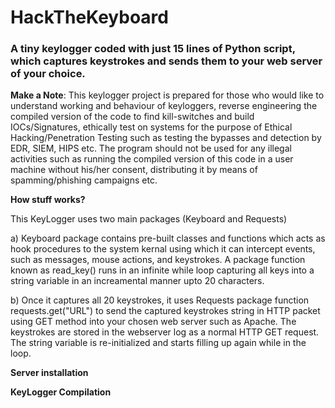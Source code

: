 # HackTheKeyboard
<h3>A tiny keylogger coded with just 15 lines of Python script, which captures keystrokes and sends them to your web server of your choice.</h3>

<b>Make a Note</b>: This keylogger project is prepared for those who would like to understand working and behaviour of keyloggers, reverse engineering the compiled version of the code to find kill-switches and build IOCs/Signatures, ethically test on systems for the purpose of Ethical Hacking/Penetration Testing such as testing the bypasses and detection by EDR, SIEM, HIPS etc.
The program should not be used for any illegal activities such as running the compiled version of this code in a user machine without his/her consent, distributing it by means of spamming/phishing campaigns etc.

<b>How stuff works?</b>

This KeyLogger uses two main packages (Keyboard and Requests)

a) Keyboard package contains pre-built classes and functions which acts as hook procedures to the system kernal using which it can intercept events, such as messages, mouse actions, and keystrokes. A package function known as read_key() runs in an infinite while loop capturing all keys into a string variable in an increamental manner upto 20 characters.

b) Once it captures all 20 keystrokes, it uses Requests package function requests.get("URL") to send the captured keystrokes string in HTTP packet using GET method into your chosen web server such as Apache. The keystrokes are stored in the webserver log as a normal HTTP GET request. The string variable is re-initialized and starts filling up again while in the loop.
 

<b>Server installation</b>


<b> KeyLogger Compilation </b>



 
